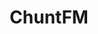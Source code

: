 ---
title: "ChuntFM"
logo: chuntfm.png
stream_url:
- ['live', https://fm.chunt.org/stream, online]
description: ""
url: "https://chuntoo.chatango.com/"
location: ""
play_time: ntba
recommended: ["chuntoo"]
---